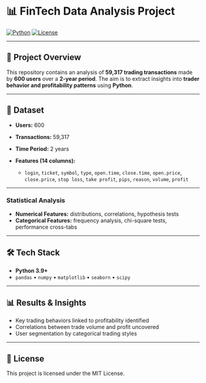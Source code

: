 # 📊 FinTech Data Analysis Project

[![Python](https://img.shields.io/badge/python-3.9%2B-blue)]()
[![License](https://img.shields.io/badge/license-MIT-green)]()

---

## 🚀 Project Overview

This repository contains an analysis of **59,317 trading transactions** made by **600 users** over a **2-year period**.
The aim is to extract insights into **trader behavior and profitability patterns** using **Python**.

---

## 📂 Dataset

* **Users:** 600
* **Transactions:** 59,317
* **Time Period:** 2 years
* **Features (14 columns):**

  * `login`, `ticket`, `symbol`, `type`, `open.time`, `close.time`,
    `open.price`, `close.price`, `stop loss`, `take profit`,
    `pips`, `reason`, `volume`, `profit`

---



### Statistical Analysis

* **Numerical Features:** distributions, correlations, hypothesis tests
* **Categorical Features:** frequency analysis, chi-square tests, performance cross-tabs

---

## 🛠️ Tech Stack

* **Python 3.9+**
* `pandas` • `numpy` • `matplotlib` • `seaborn` • `scipy` 

---

## 📊 Results & Insights

* Key trading behaviors linked to profitability identified
* Correlations between trade volume and profit uncovered
* User segmentation by categorical trading styles

---


## 📜 License

This project is licensed under the MIT License.
